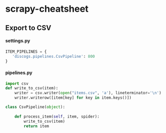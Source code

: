 # scrapy-cheatsheet

## Export to CSV

#### settings.py
```python
ITEM_PIPELINES = {
   'discogs.pipelines.CsvPipeline': 800
}
```

#### pipelines.py
```python
import csv
def write_to_csv(item):
    writer = csv.writer(open("items.csv", 'a'), lineterminator='\n')
    writer.writerow([item[key] for key in item.keys()])

class CsvPipeline(object):
    
    def process_item(self, item, spider):
        write_to_csv(item)
        return item
```
